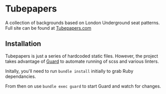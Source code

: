 Tubepapers
==========

A collection of backgrounds based on London Underground seat patterns. Full site can be found at [Tubepapers.com](http://www.tubepapers.com)

## Installation

Tubepapers is just a series of hardcoded static files. However, the project takes advantage of [Guard](https://github.com/guard/guard) to automate running of scss and various linters.

Initally, you'll need to run `bundle install` initially to grab Ruby dependancies.

From then on use `bundle exec guard` to start Guard and watch for changes.
